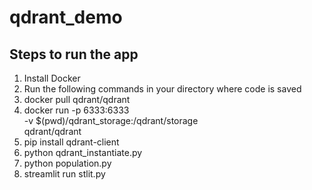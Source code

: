 # qdrant_demo
## Steps to run the app

1. Install Docker
2. Run the following commands in your directory where code is saved
  1. docker pull qdrant/qdrant
  2. docker run -p 6333:6333 \
  -v $(pwd)/qdrant_storage:/qdrant/storage \
  qdrant/qdrant
  3. pip install qdrant-client
  4. python qdrant_instantiate.py
  5. python population.py
  6. streamlit run stlit.py
